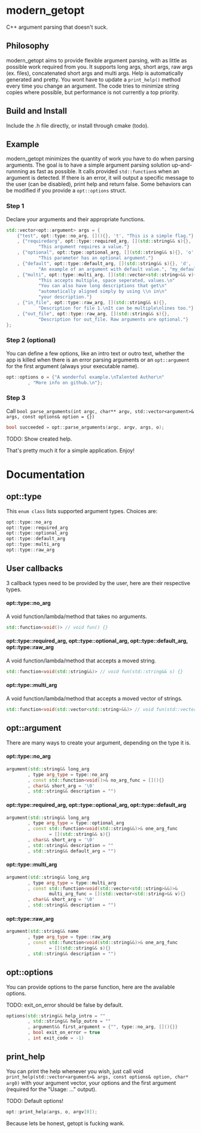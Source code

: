 # modern_getopt
C++ argument parsing that doesn't suck.

## Philosophy
modern_getopt aims to provide flexible argument parsing, with as little as possible work required from you. It supports long args, short args, raw args (ex. files), concatenated short args and multi args. Help is automatically generated and pretty. You wont have to update a `print_help()` method every time you change an argument. The code tries to minimize string copies where possible, but performance is not currently a top priority.

## Build and Install
Include the .h file directly, or install through cmake (todo).

## Example
modern_getopt minimizes the quantity of work you have to do when parsing arguments. The goal is to have a simple argument parsing solution up-and-runnning as fast as possible. It calls provided `std::function`s when an argument is detected. If there is an error, it will output a specific message to the user (can be disabled), print help and return false. Some behaviors can be modified if you provide a `opt::options` struct.

### Step 1
Declare your arguments and their appropriate functions.

```c++
std::vector<opt::argument> args = {
	{"test", opt::type::no_arg, [](){}, 't', "This is a simple flag."}
	, {"requiredarg", opt::type::required_arg, [](std::string&& s){}, '\0',
			"This argument requires a value."}
	, {"optional", opt::type::optional_arg, [](std::string&& s){}, 'o',
			"This parameter has an optional argument."}
	, {"default", opt::type::default_arg, [](std::string&& s){}, 'd',
			"An example of an argument with default value.", "my_default_val"}
	, {"multi", opt::type::multi_arg, [](std::vector<std::string>&& v){}, 'm',
			"This accepts multiple, space seperated, values.\n"
			"You can also have long descriptions that get\n"
			"automatically aligned simply by using \\n in\n"
			"your description."}
	, {"in_file", opt::type::raw_arg, [](std::string&& s){},
			"Description for file 1.\nIt can be multiple\nlines too."}
	, {"out_file", opt::type::raw_arg, [](std::string&& s){},
			"Description for out_file. Raw arguments are optional."}
};
```

### Step 2 (optional)
You can define a few options, like an intro text or outro text, whether the app is killed when there is an error parsing arguments or an `opt::argument` for the first argument (always your executable name).

```c++
opt::options o = {"A wonderful example.\nTalented Author\n"
		, "More info on github.\n"};
```

### Step 3
Call `bool parse_arguments(int argc, char** argv, std::vector<argument>& args, const options& option = {})`

```c++
bool succeeded = opt::parse_arguments(argc, argv, args, o);
```
TODO: Show created help.

That's pretty much it for a simple application. Enjoy!


# Documentation

## opt::type
This `enum class` lists supported argument types. Choices are:

```c++
opt::type::no_arg
opt::type::required_arg
opt::type::optional_arg
opt::type::default_arg
opt::type::multi_arg
opt::type::raw_arg
```

## User callbacks
3 callback types need to be provided by the user, here are their respective types.

#### opt::type::no_arg
A void function/lambda/method that takes no arguments.
```c++
std::function<void()> // void fun() {}
```

#### opt::type::required_arg, opt::type::optional_arg, opt::type::default_arg, opt::type::raw_arg
A void function/lambda/method that accepts a moved string.
```c++
std::function<void(std::string&&)> // void fun(std::string&& s) {}
```

#### opt::type::multi_arg
A void function/lambda/method that accepts a moved vector of strings.
```c++
std::function<void(std::vector<std::string>&&)> // void fun(std::vector<std::string>&& v) {}
```

## opt::argument
There are many ways to create your argument, depending on the type it is.

#### opt::type::no_arg
```c++
argument(std::string&& long_arg
		, type arg_type = type::no_arg
		, const std::function<void()>& no_arg_func = [](){}
		, char&& short_arg = '\0'
		, std::string&& description = "")
```

#### opt::type::required_arg, opt::type::optional_arg, opt::type::default_arg
```c++
argument(std::string&& long_arg
		, type arg_type = type::optional_arg
		, const std::function<void(std::string&&)>& one_arg_func
				= [](std::string&& s){}
		, char&& short_arg = '\0'
		, std::string&& description = ""
		, std::string&& default_arg = "")
```

#### opt::type::multi_arg
```c++
argument(std::string&& long_arg
		, type arg_type = type::multi_arg
		, const std::function<void(std::vector<std::string>&&)>&
				multi_arg_func = [](std::vector<std::string>&& v){}
		, char&& short_arg = '\0'
		, std::string&& description = "")
```

#### opt::type::raw_arg
```c++
argument(std::string&& name
		, type arg_type = type::raw_arg
		, const std::function<void(std::string&&)>& one_arg_func
				= [](std::string&& s){}
		, std::string&& description = "")
```

## opt::options
You can provide options to the parse function, here are the available options.

TODO: exit_on_error should be false by default.

```c++
options(std::string&& help_intro = ""
		, std::string&& help_outro = ""
		, argument&& first_argument = {"", type::no_arg, [](){}}
		, bool exit_on_error = true
		, int exit_code = -1)
```

## print_help
You can print the help whenever you wish, just call void `print_help(std::vector<argument>& args, const options& option, char* arg0)` with your argument vector, your options and the first argument (required for the "Usage: ..." output).

TODO: Default options!

```c++
opt::print_help(args, o, argv[0]);
```

Because lets be honest, getopt is fucking wank.

